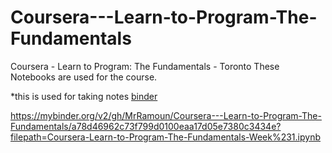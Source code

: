 # Coursera---Learn-to-Program-The-Fundamentals
Coursera - Learn to Program: The Fundamentals - Toronto
These Notebooks are used for the course.

*this is used for taking notes 
[binder](https://mybinder.org/v2/gh/MrRamoun/Coursera---Learn-to-Program-The-Fundamentals/a78d46962c73f799d0100eaa17d05e7380c3434e)

https://mybinder.org/v2/gh/MrRamoun/Coursera---Learn-to-Program-The-Fundamentals/a78d46962c73f799d0100eaa17d05e7380c3434e?filepath=Coursera-Learn-to-Program-The-Fundamentals-Week%231.ipynb
